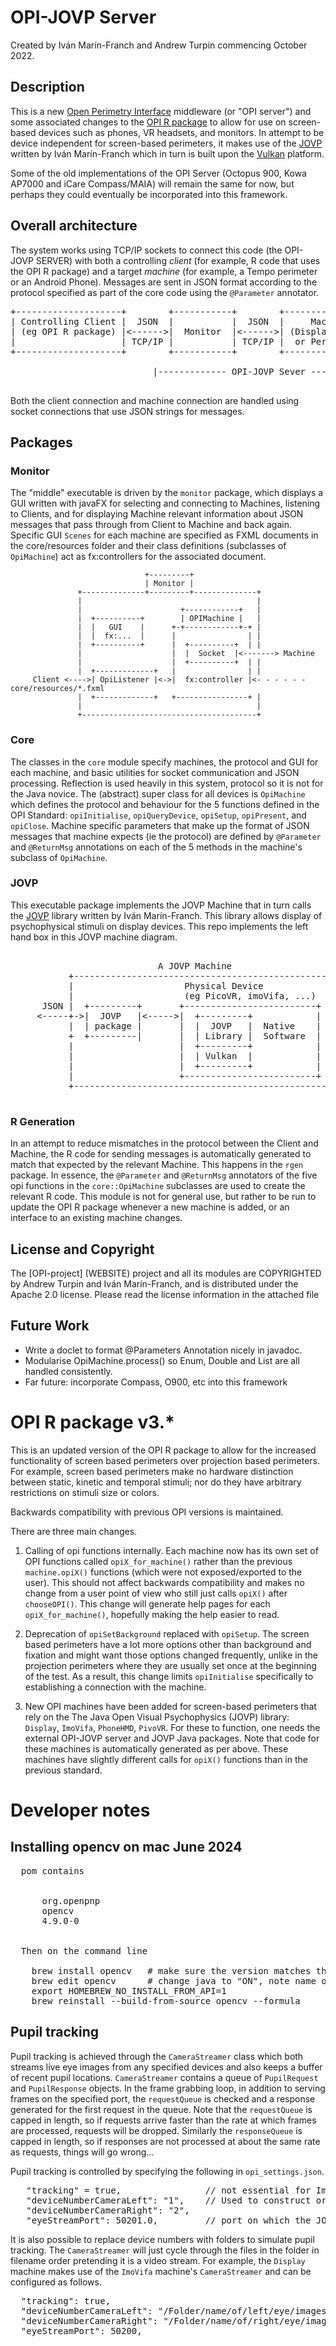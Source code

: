 # OPI-JOVP Server

Created by Iv&aacute;n Mar&iacute;n-Franch and Andrew Turpin commencing October 2022.

## Description

This is a new <a href="https://opi.lei.org.au">Open Perimetry Interface</a>
middleware (or "OPI server") and some associated changes
to the <a href="https://cran.r-project.org/web/packages/OPI/index.html">OPI R package</a>
to allow for use on screen-based devices such as phones,
VR headsets, and monitors. In attempt to be device independent for screen-based perimeters, it
makes use of the
<a href = "https://github.com/imarinfr/jovp">JOVP</a> written by Iv&aacute;n Mar&iacute;n-Franch which in turn
is built upon the <a href="https://vulkan.org">Vulkan</a> platform.

Some of the old implementations of the OPI Server (Octopus 900, Kowa AP7000 and iCare Compass/MAIA)
will remain the same for now, but perhaps they could eventually be incorporated into this
framework.

## Overall architecture

The system works using TCP/IP sockets to connect this code (the OPI-JOVP SERVER)
with both a controlling *client* (for example, R code that uses the OPI R package)
and a target *machine* (for example, a Tempo perimeter or an Android Phone).
Messages are sent in JSON format according to the protocol specified as part of the
core code using the `@Parameter` annotator.

<pre>
+--------------------+        +-----------+        +-----------------+
| Controlling Client |  JSON  |           |  JSON  |     Machine     |
| (eg OPI R package) |<------>|  Monitor  |<------>| (Display Device |
|                    | TCP/IP |           | TCP/IP |  or Perimeter)  |
+--------------------+        +-----------+        +-----------------+

                           |------------- OPI-JOVP Sever ---------------|

</pre>

Both the client connection and machine connection are handled
using socket connections that use JSON strings for messages.

## Packages

### Monitor
The "middle" executable is driven by the `monitor` package, which displays a
GUI written with javaFX for selecting and connecting to Machines,
listening to Clients, and for displaying Machine relevant information about JSON
messages that pass through from Client to Machine and back again.
Specific GUI `Scenes` for each machine
are specified as FXML documents in the core/resources folder and
their class definitions (subclasses of `OpiMachine`) act as
fx:controllers for the associated document.

                                  +---------+
                                  | Monitor |
                   +--------------+---------+--------------+
                   |                                       |
                   |                      +------------+   |
                   |  +----------+        | OPIMachine |   |
                   |  |   GUI    |      +-+------------+-+ |
                   |  |  fx:...  |      |                | |
                   |  +----------+      |  +----------+  | |
                   |                    |  |  Socket  |<-------> Machine
                   |                    |  +----------+  | |
                   |  +-------------+   |                | |
         Client <---->| OpiListener |<->|  fx:controller |<- - - - - - core/resources/*.fxml
                   |  +-------------+   +----------------+ |
                   |                                       |
                   +---------------------------------------+


### Core
The classes in the `core` module specify machines, the protocol and GUI for each machine,
and basic utilities for socket communication and JSON processing. Reflection is used heavily
in this system, protocol so it is not for the Java novice.
The (abstract) super class for all devices is `OpiMachine` which defines the protocol and behaviour
for the 5 functions defined in the OPI Standard: `opiInitialise`, `opiQueryDevice`, `opiSetup`,
`opiPresent`, and `opiClose`.
Machine specific parameters that make up the format of JSON messages that machine expects (ie
the protocol) are defined by `@Parameter` and `@ReturnMsg` annotations on each of the 5 methods in the
machine's subclass of `OpiMachine`.

### JOVP

This executable package implements the JOVP Machine that in turn calls the
<a href = "https://github.com/imarinfr/jovp">JOVP</a> library written by Iv&aacute;n Mar&iacute;n-Franch.
This library allows display of psychophysical stimuli on display devices.
This repo implements the left hand box in this JOVP machine diagram.

<pre>

                            A JOVP Machine
           +-------------------------------------------------+
           |                     Physical Device             |
           |                     (eg PicoVR, imoVifa, ...)   |
      JSON |  +---------+       +-------------------------+  |
     <-----+->|  JOVP   |<----->|  +---------+            |  |
           |  | package |       |  |  JOVP   |  Native    |  |
           +  +---------|       |  | Library |  Software  |  |
           |                    |  +---------+            |  |
           |                    |  | Vulkan  |            |  |
           |                    |  +---------+            |  |
           |                    +-------------------------+  |
           +-------------------------------------------------+

</pre>
### R Generation
In an attempt to reduce mismatches in the protocol between the Client and Machine,
the R code for sending messages is automatically
generated to match that expected by the relevant Machine.
This happens in the `rgen` package. In essence, the `@Parameter` and `@ReturnMsg`
annotators of the five opi functions in the `core::OpiMachine` subclasses are used to
create the relevant R code.
This module is not for general use, but rather to be run to update the OPI
R package whenever a new machine is added, or an interface to an existing machine changes.

## License and Copyright

The [OPI-project] (WEBSITE) project and all its modules are COPYRIGHTED by Andrew Turpin
and Iv&aacute;n Mar&iacute;n-Franch, and is distributed
under the Apache 2.0 license. Please read the license information in the attached file

## Future Work
* Write a doclet to format @Parameters Annotation nicely in javadoc.
* Modularise OpiMachine.process() so Enum, Double and List are all handled consistently.
* Far future: incorporate Compass, O900, etc into this framework


# OPI R package v3.*

This is an updated version of the OPI R package to allow for the
increased functionality of screen based perimeters over projection
based perimeters. For example, screen based perimeters make no hardware
distinction between static, kinetic and temporal stimuli; nor do they
have arbitrary restrictions on stimuli size or colors.

Backwards compatibility with previous OPI versions
is maintained.

There are three main changes.

  1. Calling of opi functions internally. Each machine now has
  its own set of OPI functions called `opiX_for_machine()` rather
  than  the previous `machine.opiX()` functions (which were not
  exposed/exported to the user). This should not affect backwards
  compatibility and makes no change from a user point of view who
  still just calls `opiX()` after `chooseOPI()`. This change will
  generate help pages for each `opiX_for_machine()`, hopefully
  making the help easier to read.

  2. Deprecation of `opiSetBackground` replaced with `opiSetup`. The
  screen based perimeters have a lot more options other than
  background and fixation and might want those options changed
  frequently, unlike in the projection perimeters where they are
  usually set once at the beginning of the test. As a result, this
  change limits `opiInitialise` specifically to establishing a
  connection with the machine.

  3. New OPI machines have been added for screen-based perimeters
  that rely on the The Java Open Visual Psychophysics (JOVP) library:
  `Display`, `ImoVifa`, `PhoneHMD`, `PivoVR`. For these to function, one
  needs the external OPI-JOVP server and JOVP Java packages.
  Note that code for these machines is automatically generated as per above.
  These machines have slightly different calls for `opiX()` functions than in
  the previous standard.

# Developer notes

## Installing opencv on mac June 2024

<pre>
  pom contains

    <dependency>
      <groupId>org.openpnp</groupId>
      <artifactId>opencv</artifactId>
      <version>4.9.0-0</version>
    </dependency>

  Then on the command line

    brew install opencv   # make sure the version matches the pom
    brew edit opencv      # change java to "ON", note name of formula file edited = X
    export HOMEBREW_NO_INSTALL_FROM_API=1
    brew reinstall --build-from-source opencv --formula <X>
</pre>

## Pupil tracking

Pupil tracking is achieved through the `CameraStreamer` class which both
streams live eye images from any specified devices and also keeps a 
buffer of recent pupil locations. 
`CameraStreamer` contains a queue of `PupilRequest` and `PupilResponse` objects. 
In the frame grabbing loop, in addition to serving frames on the specified port, 
the `requestQueue` is checked and a response generated for the first request
in the queue. Note that the `requestQueue` is capped in length, so if requests 
arrive faster than the rate at which frames are processed, requests will be dropped.
Similarly the `responseQueue` is capped in length, so if responses are not
processed at about the same rate as requests, things will go wrong...

Pupil tracking is controlled by specifying the following in `opi_settings.json`.
<pre>
   "tracking" = true,                // not essential for ImoVifa/Tempo
   "deviceNumberCameraLeft": "1",    // Used to construct org.opencv.videoio.VideoCapture
   "deviceNumberCameraRight": "2",
   "eyeStreamPort": 50201.0,         // port on which the JOVP machine will stream images
</pre>

It is also possible to replace device numbers with folders to simulate pupil tracking.
The `CameraStreamer` will just cycle through the files in the folder in filename order
pretending it is a video stream.
For example, the `Display` machine makes use of the `ImoVifa` machine's `CameraStreamer`
and can be configured as follows.

<pre>
  "tracking": true,
  "deviceNumberCameraLeft": "/Folder/name/of/left/eye/images/640x480/",
  "deviceNumberCameraRight": "/Folder/name/of/right/eye/images/640x480/",
  "eyeStreamPort": 50200,
</pre>
